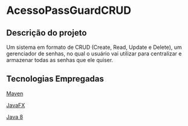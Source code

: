 # AcessoPassGuardCRUD
<h2>Descrição do projeto</h2>
Um sistema em formato de CRUD (Create, Read, Update e Delete), um gerenciador de senhas, no qual o usuário vai 
utilizar para centralizar e armazenar
todas as senhas que ele quiser.
<h2>Tecnologias Empregadas</h2>

<a href="https://github.com/apache/maven">Maven</a>

<a href="http://www.oracle.com/technetwork/pt/java/javafx/overview/index.html">JavaFX</a>

<a href="http://www.oracle.com/technetwork/pt/java/javase/downloads/jdk8-downloads-2133151.html">Java 8</a>






